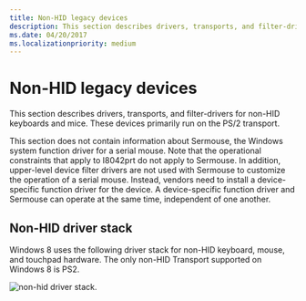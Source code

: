 ```yaml
---
title: Non-HID legacy devices
description: This section describes drivers, transports, and filter-drivers for non-HID keyboards and mice. These devices primarily run on the PS/2 transport.
ms.date: 04/20/2017
ms.localizationpriority: medium
---
```


# Non-HID legacy devices


This section describes drivers, transports, and filter-drivers for non-HID keyboards and mice. These devices primarily run on the PS/2 transport.

This section does not contain information about Sermouse, the Windows system function driver for a serial mouse. Note that the operational constraints that apply to I8042prt do not apply to Sermouse. In addition, upper-level device filter drivers are not used with Sermouse to customize the operation of a serial mouse. Instead, vendors need to install a device-specific function driver for the device. A device-specific function driver and Sermouse can operate at the same time, independent of one another.

## Non-HID driver stack


Windows 8 uses the following driver stack for non-HID keyboard, mouse, and touchpad hardware. The only non-HID Transport supported on Windows 8 is PS2.

![non-hid driver stack.](images/non-hid-driver-stack.png)

 

 




